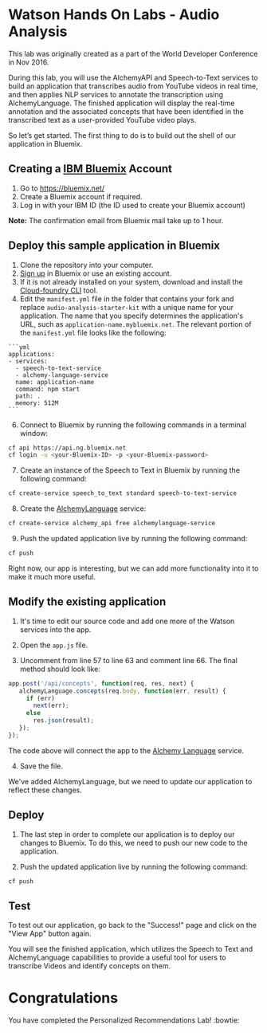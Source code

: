 # Watson Hands On Labs - Audio Analysis

This lab was originally created as a part of the World Developer Conference in Nov 2016.

During this lab, you will use the AlchemyAPI and Speech-to-Text services to build an application that transcribes audio from YouTube videos in real time, and then applies NLP services to annotate the transcription using AlchemyLanguage. The finished application will display the real-time annotation and the associated concepts that have been identified in the transcribed text as a user-provided YouTube video plays.

So let’s get started. The first thing to do is to build out the shell of our application in Bluemix.

## Creating a [IBM Bluemix][bluemix] Account

  1. Go to https://bluemix.net/
  2. Create a Bluemix account if required.
  3. Log in with your IBM ID (the ID used to create your Bluemix account) 

**Note:** The confirmation email from Bluemix mail take up to 1 hour.

## Deploy this sample application in Bluemix

  1. Clone the repository into your computer.
  2. [Sign up][sign_up] in Bluemix or use an existing account.
  3. If it is not already installed on your system, download and install the [Cloud-foundry CLI][cloud_foundry] tool.
  4. Edit the `manifest.yml` file in the folder that contains your fork and replace `audio-analysis-starter-kit` with a unique name for your application. The name that you specify determines the application's URL, such as `application-name.mybluemix.net`. The relevant portion of the `manifest.yml` file looks like the following:

    ```yml
    applications:
    - services:
      - speech-to-text-service
      - alchemy-language-service
      name: application-name
      command: npm start
      path: .
      memory: 512M
    ```

  6. Connect to Bluemix by running the following commands in a terminal window:

  ```sh
  cf api https://api.ng.bluemix.net
  cf login -u <your-Bluemix-ID> -p <your-Bluemix-password>
  ```

  7. Create an instance of the Speech to Text in Bluemix by running the following command:

  ```sh
  cf create-service speech_to_text standard speech-to-text-service
  ```

  8. Create the [AlchemyLanguage][alchemy_language] service:

  ```sh
  cf create-service alchemy_api free alchemylanguage-service
  ```

  9. Push the updated application live by running the following command:

  ```sh
  cf push
  ```
  

Right now, our app is interesting, but we can add more functionality into it to make it much more useful.

## Modify the existing application

  1. It's time to edit our source code and add one more of the Watson services into the app.

  2. Open the `app.js` file.

  3. Uncomment from line 57 to line 63 and comment line 66. The final method should look like:

  ```js
  app.post('/api/concepts', function(req, res, next) {
     alchemyLanguage.concepts(req.body, function(err, result) {
       if (err)
         next(err);
       else
         res.json(result);
     });
  });
  ```

  The code above will connect the app to the [Alchemy Language][alchemy_language] service.

  4. Save the file.

  We've added AlchemyLanguage, but we need to update our application to reflect these changes.

## Deploy

  1. The last step in order to complete our application is to deploy our changes to Bluemix. To do this, we need to push our new code to the application. 

  2. Push the updated application live by running the following command:

  ```sh
  cf push
  ```

## Test

To test out our application, go back to the "Success!" page and click on the "View App" button again.

You will see the finished application, which utilizes the Speech to Text and AlchemyLanguage capabilities to provide a useful tool for users to transcribe Videos and identify concepts on them.


# Congratulations

You have completed the Personalized Recommendations Lab! :bowtie:

[sign_up]: https://bluemix.net/registration
[bluemix]: https://console.ng.bluemix.net/
[wdc_services]: http://www.ibm.com/watson/developercloud/services-catalog.html
[alchemy_language]: http://www.ibm.com/watson/developercloud/doc/alchemylanguage
[cloud_foundry]: https://github.com/cloudfoundry/cli
